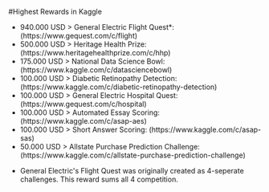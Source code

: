 #Highest Rewards in Kaggle

<ul>
<li>940.000 USD > General Electric Flight Quest*: (https://www.gequest.com/c/flight)</li>
<li>500.000 USD > Heritage Health Prize: (https://www.heritagehealthprize.com/c/hhp)</li>
<li>175.000 USD > National Data Science Bowl: (https://www.kaggle.com/c/datasciencebowl)</li>
<li>100.000 USD > Diabetic Retinopathy Detection: (https://www.kaggle.com/c/diabetic-retinopathy-detection)</li>
<li>100.000 USD > General Electric Hospital Quest: (https://www.gequest.com/c/hospital)</li>
<li>100.000 USD > Automated Essay Scoring: (https://www.kaggle.com/c/asap-aes)</li>
<li>100.000 USD > Short Answer Scoring: (https://www.kaggle.com/c/asap-sas)</li>
<li>50.000 USD > Allstate Purchase Prediction Challenge: (https://www.kaggle.com/c/allstate-purchase-prediction-challenge)</li>
</ul>

* General Electric's Flight Quest was originally created as 4-seperate challenges. This reward sums all 4 competition.
